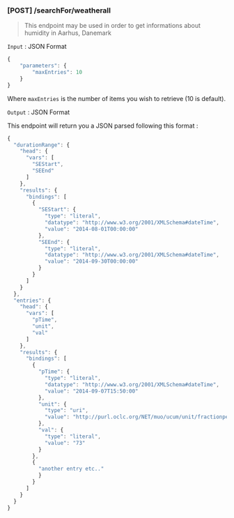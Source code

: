 
### [POST] /searchFor/weatherall

> This endpoint may be used in order to get informations about humidity in Aarhus, Danemark

`Input` : JSON Format 
```javascript 
{
    "parameters": {
        "maxEntries": 10
    }
}
```

Where `maxEntries` is the number of items you wish to retrieve (10 is default).

`Output` : JSON Format 

This endpoint will return you a JSON parsed following this format : 

```javascript
{
  "durationRange": {
    "head": {
      "vars": [
        "SEStart",
        "SEEnd"
      ]
    },
    "results": {
      "bindings": [
        {
          "SEStart": {
            "type": "literal",
            "datatype": "http://www.w3.org/2001/XMLSchema#dateTime",
            "value": "2014-08-01T00:00:00"
          },
          "SEEnd": {
            "type": "literal",
            "datatype": "http://www.w3.org/2001/XMLSchema#dateTime",
            "value": "2014-09-30T00:00:00"
          }
        }
      ]
    }
  },
  "entries": {
    "head": {
      "vars": [
        "pTime",
        "unit",
        "val"
      ]
    },
    "results": {
      "bindings": [
        {
          "pTime": {
            "type": "literal",
            "datatype": "http://www.w3.org/2001/XMLSchema#dateTime",
            "value": "2014-09-07T15:50:00"
          },
          "unit": {
            "type": "uri",
            "value": "http://purl.oclc.org/NET/muo/ucum/unit/fractionpercent"
          },
          "val": {
            "type": "literal",
            "value": "73"
          }
        },
        {
          "another entry etc.."
          }
        }
      ]
    }
  }
}
```
